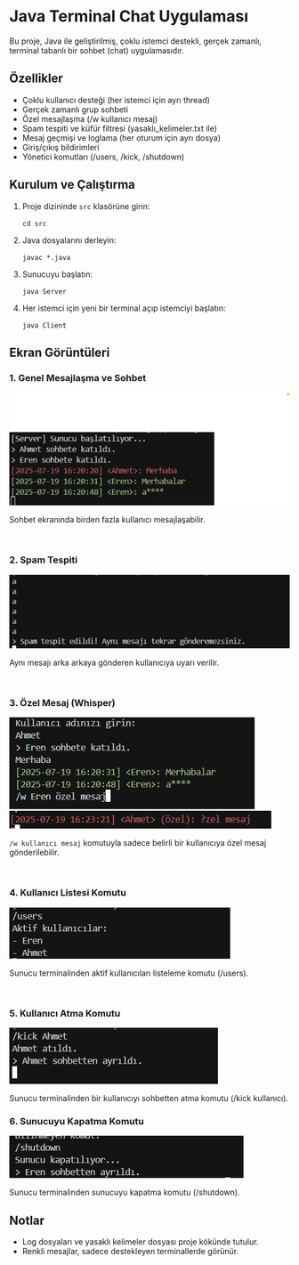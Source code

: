 # Java Terminal Chat Uygulaması

Bu proje, Java ile geliştirilmiş, çoklu istemci destekli, gerçek zamanlı, terminal tabanlı bir sohbet (chat) uygulamasıdır.

## Özellikler
- Çoklu kullanıcı desteği (her istemci için ayrı thread)
- Gerçek zamanlı grup sohbeti
- Özel mesajlaşma (/w kullanıcı mesaj)
- Spam tespiti ve küfür filtresi (yasaklı_kelimeler.txt ile)
- Mesaj geçmişi ve loglama (her oturum için ayrı dosya)
- Giriş/çıkış bildirimleri
- Yönetici komutları (/users, /kick, /shutdown)

## Kurulum ve Çalıştırma
1. Proje dizininde `src` klasörüne girin:
    ```
    cd src
    ```
2. Java dosyalarını derleyin:
    ```
    javac *.java
    ```
3. Sunucuyu başlatın:
    ```
    java Server
    ```
4. Her istemci için yeni bir terminal açıp istemciyi başlatın:
    ```
    java Client
    ```

## Ekran Görüntüleri

### 1. Genel Mesajlaşma ve Sohbet
![Genel mesajlaşma](MessageApp/Screenshots/Messages.png)

Sohbet ekranında birden fazla kullanıcı mesajlaşabilir.

<br/>

### 2. Spam Tespiti
![Spam tespiti](MessageApp/Screenshots/spam.png)

Aynı mesajı arka arkaya gönderen kullanıcıya uyarı verilir.

<br/>

### 3. Özel Mesaj (Whisper)
![Özel mesaj 1](MessageApp/Screenshots/privateMessage1.png)
![Özel mesaj 2](MessageApp/Screenshots/private2.png)

`/w kullanıcı mesaj` komutuyla sadece belirli bir kullanıcıya özel mesaj gönderilebilir.

<br/>

### 4. Kullanıcı Listesi Komutu
![Kullanıcı listesi](MessageApp/Screenshots/usersKomut.png)

Sunucu terminalinden aktif kullanıcıları listeleme komutu (/users).

<br/>

### 5. Kullanıcı Atma Komutu
![Kullanıcı atma](MessageApp/Screenshots/Kick.png)

Sunucu terminalinden bir kullanıcıyı sohbetten atma komutu (/kick kullanıcı).
<br/>

### 6. Sunucuyu Kapatma Komutu
![Sunucu kapatma](MessageApp/Screenshots/shutdown.png)

Sunucu terminalinden sunucuyu kapatma komutu (/shutdown).

## Notlar
- Log dosyaları ve yasaklı kelimeler dosyası proje kökünde tutulur.
- Renkli mesajlar, sadece destekleyen terminallerde görünür.
 
